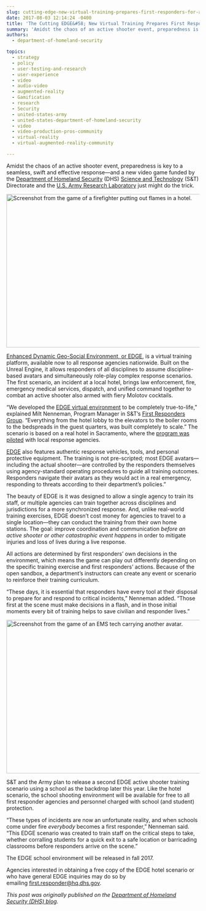 ```yaml
---
slug: cutting-edge-new-virtual-training-prepares-first-responders-for-active-shooter-incidents
date: 2017-08-03 12:14:24 -0400
title: 'The Cutting EDGE&#58; New Virtual Training Prepares First Responders for Active Shooter Incidents'
summary: 'Amidst the chaos of an active shooter event, preparedness is key to a seamless, swift and effective response—and a new video game funded by the Department of Homeland Security (DHS) Science and Technology Directorate and the U.S. Army Research Laboratory just might do the trick.'
authors:
  - department-of-homeland-security

topics:
  - strategy
  - policy
  - user-testing-and-research
  - user-experience
  - video
  - audio-video
  - augmented-reality
  - Gamification
  - research
  - Security
  - united-states-army
  - united-states-department-of-homeland-security
  - video
  - video-production-pros-community
  - virtual-reality
  - virtual-augmented-reality-community

---
```


Amidst the chaos of an active shooter event, preparedness is key to a seamless, swift and effective response—and a new video game funded by the <a href="https://www.dhs.gov/">Department of Homeland Security</a> (DHS) <a href="https://www.dhs.gov/science-and-technology">Science and Technology</a> (S&amp;T) Directorate and the <a href="http://www.arl.army.mil/">U.S. Army Research Laboratory</a> just might do the trick.

<img class="aligncenter size-full wp-image-387805" src="https://s3.amazonaws.com/digitalgov/_legacy-img/2017/08/600-x-400-DHS-EDGE-FRS-01.jpg" alt="Screenshot from the game of a firefighter putting out flames in a hotel." width="600" height="400" />

<a href="https://www.dhs.gov/publication/virtual-training">Enhanced Dynamic Geo-Social Environment, or EDGE</a>, is a virtual training platform, available now to all response agencies nationwide. Built on the Unreal Engine, it allows responders of all disciplines to assume discipline-based avatars and simultaneously role-play complex response scenarios. The first scenario, an incident at a local hotel, brings law enforcement, fire, emergency medical services, dispatch, and unified command together to combat an active shooter also armed with fiery Molotov cocktails.

“We developed the <a href="https://www.dhs.gov/science-and-technology/virtual-training-100-seconds-video">EDGE virtual environment</a> to be completely true-to-life,” explained Milt Nenneman, Program Manager in S&amp;T’s <a href="https://www.dhs.gov/science-and-technology/first-responders-group">First Responders Group</a>. “Everything from the hotel lobby to the elevators to the boiler rooms to the bedspreads in the guest quarters, was built completely to scale.” The scenario is based on a real hotel in Sacramento, where the <a href="https://www.dhs.gov/st-snapshot-training-first-responders-active-shooter-response">program was piloted</a> with local response agencies.

<a href="https://www.dhs.gov/science-and-technology/enhanced-dynamic-geo-social-environment-edge">EDGE</a> also features authentic response vehicles, tools, and personal protective equipment. The training is not pre-scripted; most EDGE avatars—including the actual shooter—are controlled by the responders themselves using agency-standard operating procedures to guide all training outcomes. Responders navigate their avatars as they would act in a real emergency, responding to threats according to their department’s policies.”

The beauty of EDGE is it was designed to allow a single agency to train its staff, or multiple agencies can train together across disciplines and jurisdictions for a more synchronized response. And, unlike real-world training exercises, EDGE doesn’t cost money for agencies to travel to a single location—they can conduct the training from their own home stations. The goal: improve coordination and communication <em>before an active shooter or other catastrophic event happens</em> in order to mitigate injuries and loss of lives during a live response.

All actions are determined by first responders’ own decisions in the environment, which means the game can play out differently depending on the specific training exercise and first responders’ actions. Because of the open sandbox, a department’s instructors can create any event or scenario to reinforce their training curriculum.

“These days, it is essential that responders have every tool at their disposal to prepare for and respond to critical incidents,” Nenneman added. “Those first at the scene must make decisions in a flash, and in those initial moments every bit of training helps to save civilian and responder lives.”

<img class="aligncenter size-full wp-image-387806" src="https://s3.amazonaws.com/digitalgov/_legacy-img/2017/08/600-x-400-DHS-EMS_Carry.jpg" alt="Screenshot from the game of an EMS tech carrying another avatar." width="600" height="400" />

S&amp;T and the Army plan to release a second EDGE active shooter training scenario using a school as the backdrop later this year. Like the hotel scenario, the school shooting environment will be available for free to all first responder agencies and personnel charged with school (and student) protection.

“These types of incidents are now an unfortunate reality, and when schools come under fire <em>everybody </em>becomes a first responder,” Nenneman said. “This EDGE scenario was created to train staff on the critical steps to take, whether corralling students for a quick exit to a safe location or barricading classrooms before responders arrive on the scene.”

The EDGE school environment will be released in fall 2017.

Agencies interested in obtaining a free copy of the EDGE hotel scenario or who have general EDGE inquiries may do so by emailing <a href="mailto:first.responder@hq.dhs.gov">first.responder@hq.dhs.gov</a>.
<div class="hdivider"></div>
<em>This post was originally published on the <a href="https://www.dhs.gov/blog/2017/07/26/st-uses-internet-things-improve-flood-alert-technology">Department of Homeland Security (DHS) blog</a>.</em>

